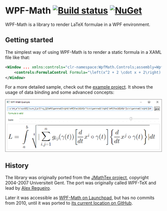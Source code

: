 WPF-Math [![Build status][badge-appveyor]][appveyor] [![NuGet][badge-nuget]][nuget]
========

WPF-Math is a library to render LaTeX formulae in a WPF environment.

Getting started
---------------

The simplest way of using WPF-Math is to render a static formula in a XAML file
like that:

```xml
<Window ... xmlns:controls="clr-namespace:WpfMath.Controls;assembly=WpfMath">
    <controls:FormulaControl Formula="\left(x^2 + 2 \cdot x + 2\right) = 0" />
</Window>
```

For a more detailed sample, check out the [example project][example]. It shows
the usage of data binding and some advanced concepts:

![Example screenshot](docs/example-screenshot.png)

History
-------

The library was originally ported from the [JMathTex project][jmathtex],
copyright 2004-2007 Universiteit Gent. The port was originally called WPF-TeX
and lead by [Alex Regueiro][alex-regueiro].

Later it was accessible as [WPF-Math on Launchpad][launchpad], but has no
commits from 2010, until it was ported to [its current location on
GitHub][github].

[example]: WpfMath.Example/

[alex-regueiro]: mailto:alexreg@gmail.com
[appveyor]: https://ci.appveyor.com/project/ForNeVeR/wpf-math/branch/master
[github]: https://github.com/ForNeVeR/wpf-math
[jmathtex]: http://jmathtex.sourceforge.net/
[launchpad]: https://launchpad.net/wpf-math
[nuget]: https://www.nuget.org/packages/WpfMath/

[badge-appveyor]: https://ci.appveyor.com/api/projects/status/b26m3rpfcgb91gdg/branch/master?svg=true
[badge-nuget]: https://img.shields.io/nuget/v/WpfMath.svg
